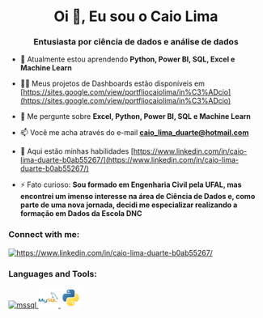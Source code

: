 <h1 align="center">Oi 👋, Eu sou o Caio Lima</h1>
<h3 align="center">Entusiasta por ciência de dados e análise de dados</h3>

- 🌱 Atualmente estou aprendendo **Python, Power BI, SQL, Excel e Machine Learn**

- 👨‍💻 Meus projetos de Dashboards estão disponíveis em [https://sites.google.com/view/portfliocaiolima/in%C3%ADcio](https://sites.google.com/view/portfliocaiolima/in%C3%ADcio)

- 💬 Me pergunte sobre **Excel, Python, Power BI, SQL e Machine Learn**

- 📫 Você me acha através do e-mail **caio_lima_duarte@hotmail.com**

- 📄 Aqui estão minhas habilidades [https://www.linkedin.com/in/caio-lima-duarte-b0ab55267/](https://www.linkedin.com/in/caio-lima-duarte-b0ab55267/)

- ⚡ Fato curioso: **Sou formado em Engenharia Civil pela UFAL, mas encontrei um imenso interesse na área de Ciência de Dados e, como parte de uma nova jornada, decidi me especializar realizando a formação em Dados da Escola DNC**

<h3 align="left">Connect with me:</h3>
<p align="left">
<a href="https://linkedin.com/in/caio-lima-duarte-b0ab55267/" target="blank"><img align="center" src="https://raw.githubusercontent.com/rahuldkjain/github-profile-readme-generator/master/src/images/icons/Social/linked-in-alt.svg" alt="https://www.linkedin.com/in/caio-lima-duarte-b0ab55267/" height="30" width="40" /></a>
</p>

<h3 align="left">Languages and Tools:</h3>
<p align="left"> <a href="https://www.microsoft.com/en-us/sql-server" target="_blank" rel="noreferrer"> <img src="https://www.svgrepo.com/show/303229/microsoft-sql-server-logo.svg" alt="mssql" width="40" height="40"/> </a> <a href="https://www.mysql.com/" target="_blank" rel="noreferrer"> <img src="https://raw.githubusercontent.com/devicons/devicon/master/icons/mysql/mysql-original-wordmark.svg" alt="mysql" width="40" height="40"/> </a> <a href="https://www.python.org" target="_blank" rel="noreferrer"> <img src="https://raw.githubusercontent.com/devicons/devicon/master/icons/python/python-original.svg" alt="python" width="40" height="40"/> </a> </p>

<!---
- 👋 Hi, I’m @caiolima159
- 👀 I’m interested in ...
- 🌱 I’m currently learning ...
- 💞️ I’m looking to collaborate on ...
- 📫 How to reach me ...


caiolima159/caiolima159 is a ✨ special ✨ repository because its `README.md` (this file) appears on your GitHub profile.
You can click the Preview link to take a look at your changes.
--->
